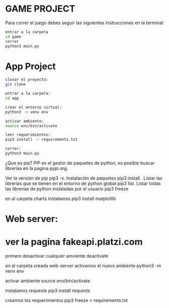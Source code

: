 # GAME PROJECT

Para correr el juego debes seguir las siguientes instrucciones en la terminal:


```sh
entrar a la carpeta
cd game
correr
python3 main.py
```

# App Project
```sh
clonar el proyecto:
git clone

entrar a la carpeta:
cd app

crear el entorno virtual:
python3 -m venv env

activar ambiente:
source env/bin/activate

leer requerimientos:
pip3 install -r requirements.txt

correr:
python3 main.py
```



¿Que es pip?
PIP es el gestor de paquetes de python, es posible buscar librerías en la pagina pypi.org.

Ver la versión de pip 
pip3 -v.
Instalación de paquetes 
pip3 install <libreria>.
Listar las librerías que se tienen en el entorno de python global 
pip3 list.
Listar todas las librerías de python instaladas por el usuario 
pip3 freeze

en al carpeta charts instalamos
pip3 install matplotlib


# Web server:
# ver la pagina fakeapi.platzi.com

primero desactivar cualquier amviente
deactivate

en al carpeta creada web-server activamos el nuevo ambiente
python3 -m venv env

activar ambiente
source env/bin/activate

instalamos requests
pip3 install requests

creamos los requerimientos
pip3 freeze > requirements.txt


